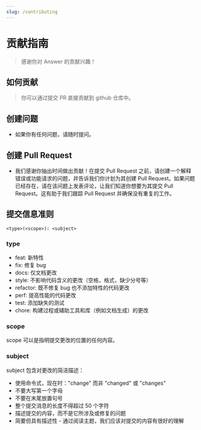 ```yaml
---
slug: /contributing
---
```


# 贡献指南
>
> 感谢你对 Answer 的贡献兴趣！

## 如何贡献
>
> 你可以通过提交 PR 直接贡献到 github 仓库中。

## 创建问题

- 如果你有任何问题，请随时提问。

## 创建 Pull Request

- 我们感谢你抽出时间做出贡献！在提交 Pull Request 之前，请创建一个解释错误或功能请求的问题，并告诉我们你计划为其创建 Pull Request。如果问题已经存在，请在该问题上发表评论，让我们知道你想要为其提交 Pull Request。这有助于我们跟踪 Pull Request 并确保没有重复的工作。

## 提交信息准则

```
<type>(<scope>): <subject>
```

### type

- feat: 新特性
- fix: 修复 bug
- docs: 仅文档更改
- style: 不影响代码含义的更改（空格，格式，缺少分号等）
- refactor: 既不修复 bug 也不添加特性的代码更改
- perf: 提高性能的代码更改
- test: 添加缺失的测试
- chore: 构建过程或辅助工具和库（例如文档生成）的更改

### scope

scope 可以是指明提交更改的位置的任何内容。

### subject

subject 包含对更改的简洁描述：

- 使用命令式，现在时："change" 而非 "changed" 或 "changes"
- 不要大写第一个字母
- 不要在末尾放置句号
- 整个提交消息的长度不得超过 50 个字符
- 描述提交的内容，而不是它所涉及或修复的问题
- 简要但具有描述性 - 通过阅读主题，我们应该对提交的内容有很好的理解
